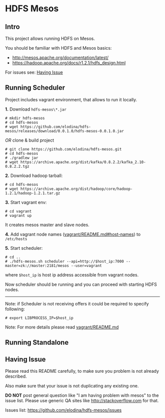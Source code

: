 HDFS Mesos
==========

Intro
-----
This project allows running HDFS on Mesos.

You should be familiar with HDFS and Mesos basics:
- http://mesos.apache.org/documentation/latest/
- https://hadoop.apache.org/docs/r1.2.1/hdfs_design.html

For issues see: [Having Issue](#having-issue)

Running Scheduler
-----------------
Project includes vagrant environment, that allows to run it locally.

**1.** Download `hdfs-mesos\*.jar`

```
# mkdir hdfs-mesos
# cd hdfs-mesos
# wget https://github.com/elodina/hdfs-mesos/releases/download/0.0.1.0/hdfs-mesos-0.0.1.0.jar
```

*OR* clone & build project

```
# git clone https://github.com/elodina/hdfs-mesos.git
# cd hdfs-mesos
# ./gradlew jar
# wget https://archive.apache.org/dist/kafka/0.8.2.2/kafka_2.10-0.8.2.2.tgz
```

**2.** Download hadoop tarball:
```
# cd hdfs-mesos
# wget https://archive.apache.org/dist/hadoop/core/hadoop-1.2.1/hadoop-1.2.1.tar.gz
```

**3.** Start vagrant env:
```
# cd vagrant
# vagrant up
```
It creates mesos master and slave nodes.

**4.** Add vagrant node names ([vagrant/README.md#host-names](vagrant/README.md#host-names)) to `/etc/hosts`

**5.** Start scheduler:
```
# cd ..
# ./hdfs-mesos.sh scheduler --api=http://$host_ip:7000 --master=zk://master:2181/mesos --user=vagrant
```
where `$host_ip` is host ip address accessible from vagrant nodes.

Now scheduler should be running and you can proceed with starting HDFS nodes.

-------------

Note: if Scheduler is not receiving offers it could be required to specify following:
```
# export LIBPROCESS_IP=$host_ip
```

Note: For more details please read [vagrant/README.md](vagrant/README.md)


Running Standalone
------------------

Having Issue
------------
Please read this README carefully, to make sure you problem is not already described.

Also make sure that your issue is not duplicating any existing one.

**DO NOT** post general question like "I am having problem with mesos"
to the issue list. Please use generic QA sites like http://stackoverflow.com
for that.

Issues list: https://github.com/elodina/hdfs-mesos/issues